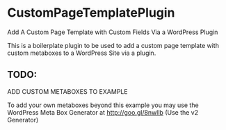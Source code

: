 # CustomPageTemplatePlugin
Add A Custom Page Template with Custom Fields Via a WordPress Plugin

This is a boilerplate plugin to be used to add a custom page template with custom metaboxes to a WordPress Site via a plugin.

## TODO:
ADD CUSTOM METABOXES TO EXAMPLE

To add your own metaboxes beyond this example you may use the WordPress Meta Box Generator at http://goo.gl/8nwllb (Use the v2 Generator)



